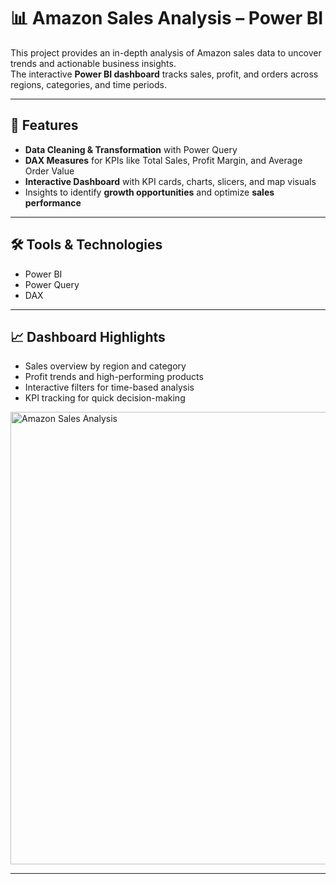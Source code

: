# 📊 Amazon Sales Analysis – Power BI

This project provides an in-depth analysis of Amazon sales data to uncover trends and actionable business insights.  
The interactive **Power BI dashboard** tracks sales, profit, and orders across regions, categories, and time periods.

---

## 🚀 Features
- **Data Cleaning & Transformation** with Power Query  
- **DAX Measures** for KPIs like Total Sales, Profit Margin, and Average Order Value  
- **Interactive Dashboard** with KPI cards, charts, slicers, and map visuals  
- Insights to identify **growth opportunities** and optimize **sales performance**  

---

## 🛠 Tools & Technologies
- Power BI  
- Power Query  
- DAX  

---

## 📈 Dashboard Highlights
- Sales overview by region and category  
- Profit trends and high-performing products  
- Interactive filters for time-based analysis  
- KPI tracking for quick decision-making  

<img width="1183" height="724" alt="Amazon Sales Analysis" src="https://github.com/user-attachments/assets/43771ad1-bd82-4f91-beab-982f750d25a8" />

---
